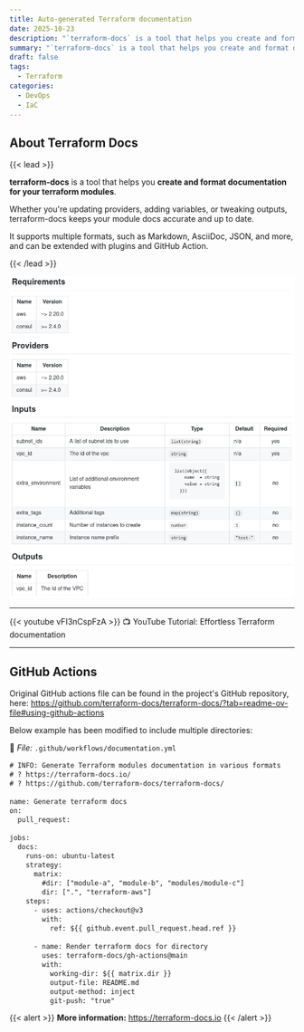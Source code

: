 ```yaml
---
title: Auto-generated Terraform documentation
date: 2025-10-23
description: "`terraform-docs` is a tool that helps you create and format documentation for your terraform modules."
summary: "`terraform-docs` is a tool that helps you create and format documentation for your terraform modules."
draft: false
tags:
  - Terraform
categories:
  - DevOps
  - IaC
---
```

## About Terraform Docs

{{< lead >}}

**terraform-docs** is a tool that helps you **create and format documentation for your terraform modules**. 

Whether you're updating providers, adding variables, or tweaking outputs, terraform-docs keeps your module docs accurate and up to date. 

It supports multiple formats, such as Markdown, AsciiDoc, JSON, and more, and can be extended with plugins and GitHub Action.

{{< /lead >}}

![](./assets/markdown-table-output.png)

---

{{< youtube vFI3nCspFzA >}}
📺 YouTube Tutorial: Effortless Terraform documentation

---
## GitHub Actions

Original GitHub actions file can be found in the project's GitHub repository, here: https://github.com/terraform-docs/terraform-docs/?tab=readme-ov-file#using-github-actions

Below example has been modified to include multiple directories:

📄 _File:_ `.github/workflows/documentation.yml`

```shell
# INFO: Generate Terraform modules documentation in various formats
# ? https://terraform-docs.io/
# ? https://github.com/terraform-docs/terraform-docs/

name: Generate terraform docs
on:
  pull_request:

jobs:
  docs:
    runs-on: ubuntu-latest
    strategy:
      matrix:
        #dir: ["module-a", "module-b", "modules/module-c"]
        dir: [".", "terraform-aws"]
    steps:
      - uses: actions/checkout@v3
        with:
          ref: ${{ github.event.pull_request.head.ref }}

      - name: Render terraform docs for directory
        uses: terraform-docs/gh-actions@main
        with:
          working-dir: ${{ matrix.dir }}
          output-file: README.md
          output-method: inject
          git-push: "true"
```

{{< alert >}}
**More information:** https://terraform-docs.io
{{< /alert >}}